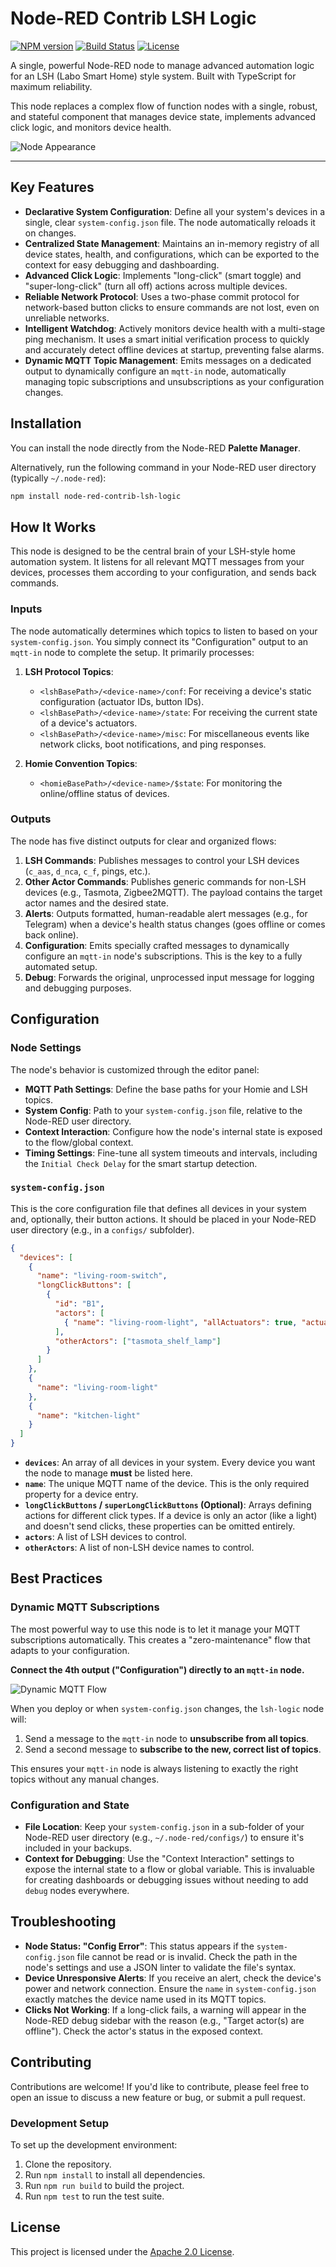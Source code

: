 # Node-RED Contrib LSH Logic

[![NPM version](https://badge.fury.io/js/node-red-contrib-lsh-logic.svg)](https://badge.fury.io/js/node-red-contrib-lsh-logic)
[![Build Status](https://github.com/labodj/node-red-contrib-lsh-logic/actions/workflows/ci.yaml/badge.svg)](https://github.com/labodj/node-red-contrib-lsh-logic/actions/workflows/ci.yml)
[![License](https://img.shields.io/badge/license-Apache--2.0-blue.svg)](./LICENSE)

A single, powerful Node-RED node to manage advanced automation logic for an LSH (Labo Smart Home) style system. Built with TypeScript for maximum reliability.

This node replaces a complex flow of function nodes with a single, robust, and stateful component that manages device state, implements advanced click logic, and monitors device health.

![Node Appearance](images/node-appearance.png)

---

## Key Features

- **Declarative System Configuration**: Define all your system's devices in a single, clear `system-config.json` file. The node automatically reloads it on changes.
- **Centralized State Management**: Maintains an in-memory registry of all device states, health, and configurations, which can be exported to the context for easy debugging and dashboarding.
- **Advanced Click Logic**: Implements "long-click" (smart toggle) and "super-long-click" (turn all off) actions across multiple devices.
- **Reliable Network Protocol**: Uses a two-phase commit protocol for network-based button clicks to ensure commands are not lost, even on unreliable networks.
- **Intelligent Watchdog**: Actively monitors device health with a multi-stage ping mechanism. It uses a smart initial verification process to quickly and accurately detect offline devices at startup, preventing false alarms.
- **Dynamic MQTT Topic Management**: Emits messages on a dedicated output to dynamically configure an `mqtt-in` node, automatically managing topic subscriptions and unsubscriptions as your configuration changes.

## Installation

You can install the node directly from the Node-RED **Palette Manager**.

Alternatively, run the following command in your Node-RED user directory (typically `~/.node-red`):

```bash
npm install node-red-contrib-lsh-logic
```

## How It Works

This node is designed to be the central brain of your LSH-style home automation system. It listens for all relevant MQTT messages from your devices, processes them according to your configuration, and sends back commands.

### Inputs

The node automatically determines which topics to listen to based on your `system-config.json`. You simply connect its "Configuration" output to an `mqtt-in` node to complete the setup. It primarily processes:

1. **LSH Protocol Topics**:
    - `<lshBasePath>/<device-name>/conf`: For receiving a device's static configuration (actuator IDs, button IDs).
    - `<lshBasePath>/<device-name>/state`: For receiving the current state of a device's actuators.
    - `<lshBasePath>/<device-name>/misc`: For miscellaneous events like network clicks, boot notifications, and ping responses.

2. **Homie Convention Topics**:
    - `<homieBasePath>/<device-name>/$state`: For monitoring the online/offline status of devices.

### Outputs

The node has five distinct outputs for clear and organized flows:

1. **LSH Commands**: Publishes messages to control your LSH devices (`c_aas`, `d_nca`, `c_f`, pings, etc.).
2. **Other Actor Commands**: Publishes generic commands for non-LSH devices (e.g., Tasmota, Zigbee2MQTT). The payload contains the target actor names and the desired state.
3. **Alerts**: Outputs formatted, human-readable alert messages (e.g., for Telegram) when a device's health status changes (goes offline or comes back online).
4. **Configuration**: Emits specially crafted messages to dynamically configure an `mqtt-in` node's subscriptions. This is the key to a fully automated setup.
5. **Debug**: Forwards the original, unprocessed input message for logging and debugging purposes.

## Configuration

### Node Settings

The node's behavior is customized through the editor panel:

- **MQTT Path Settings**: Define the base paths for your Homie and LSH topics.
- **System Config**: Path to your `system-config.json` file, relative to the Node-RED user directory.
- **Context Interaction**: Configure how the node's internal state is exposed to the flow/global context.
- **Timing Settings**: Fine-tune all system timeouts and intervals, including the `Initial Check Delay` for the smart startup detection.

### `system-config.json`

This is the core configuration file that defines all devices in your system and, optionally, their button actions. It should be placed in your Node-RED user directory (e.g., in a `configs/` subfolder).

```json
{
  "devices": [
    {
      "name": "living-room-switch",
      "longClickButtons": [
        {
          "id": "B1",
          "actors": [
            { "name": "living-room-light", "allActuators": true, "actuators": [] }
          ],
          "otherActors": ["tasmota_shelf_lamp"]
        }
      ]
    },
    {
      "name": "living-room-light"
    },
    {
      "name": "kitchen-light"
    }
  ]
}
```

- **`devices`**: An array of all devices in your system. Every device you want the node to manage **must** be listed here.
- **`name`**: The unique MQTT name of the device. This is the only required property for a device entry.
- **`longClickButtons` / `superLongClickButtons` (Optional)**: Arrays defining actions for different click types. If a device is only an actor (like a light) and doesn't send clicks, these properties can be omitted entirely.
- **`actors`**: A list of LSH devices to control.
- **`otherActors`**: A list of non-LSH device names to control.

## Best Practices

### Dynamic MQTT Subscriptions

The most powerful way to use this node is to let it manage your MQTT subscriptions automatically. This creates a "zero-maintenance" flow that adapts to your configuration.

**Connect the 4th output ("Configuration") directly to an `mqtt-in` node.**

![Dynamic MQTT Flow](images/dynamic_mqtt_listener.png) <!-- It's recommended to add a screenshot for this -->

When you deploy or when `system-config.json` changes, the `lsh-logic` node will:

1. Send a message to the `mqtt-in` node to **unsubscribe from all topics**.
2. Send a second message to **subscribe to the new, correct list of topics**.

This ensures your `mqtt-in` node is always listening to exactly the right topics without any manual changes.

### Configuration and State

- **File Location**: Keep your `system-config.json` in a sub-folder of your Node-RED user directory (e.g., `~/.node-red/configs/`) to ensure it's included in your backups.
- **Context for Debugging**: Use the "Context Interaction" settings to expose the internal state to a flow or global variable. This is invaluable for creating dashboards or debugging issues without needing to add `debug` nodes everywhere.

## Troubleshooting

- **Node Status: "Config Error"**: This status appears if the `system-config.json` file cannot be read or is invalid. Check the path in the node's settings and use a JSON linter to validate the file's syntax.
- **Device Unresponsive Alerts**: If you receive an alert, check the device's power and network connection. Ensure the `name` in `system-config.json` exactly matches the device name used in its MQTT topics.
- **Clicks Not Working**: If a long-click fails, a warning will appear in the Node-RED debug sidebar with the reason (e.g., "Target actor(s) are offline"). Check the actor's status in the exposed context.

## Contributing

Contributions are welcome! If you'd like to contribute, please feel free to open an issue to discuss a new feature or bug, or submit a pull request.

### Development Setup

To set up the development environment:

1. Clone the repository.
2. Run `npm install` to install all dependencies.
3. Run `npm run build` to build the project.
4. Run `npm test` to run the test suite.

## License

This project is licensed under the [Apache 2.0 License](./LICENSE).
